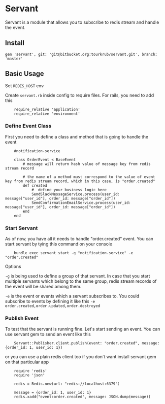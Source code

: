 # Servant

Servant is a module that allows you to subscribe to redis stream and handle the event.

## Install

```
gem 'servant', git: 'git@bitbucket.org:tourkrub/servant.git', branch: 'master'
```

## Basic Usage

Set `REDIS_HOST` env

Create `servant.rb` inside config to require files. For rails, you need to add this

```
	require_relative 'application'
	require_relative 'environment'
```

### Define Event Class

First you need to define a class and method that is going to handle the event

```
	#notification-service

	class OrderEvent < BaseEvent
		# message will return hash value of message key from redis stream record

		# the name of a method must correspond to the value of event key from redis stream record, which in this case, is "order.created"
		def created
			#  define your business logic here
			SendSlackMessageService.process(user_id: message["user_id"], order_id: message["order_id"])
			SendConfirmationEmailService.process(user_id: message["user_id"], order_id: message["order_id"])
		end
	end
```

### Start Servant

As of now, you have all it needs to handle "order.created" event. You can start servant by tying this command on your console

```
	bundle exec servant start -g "notification-service" -e "order.created"
```

Options

`-g` is being used to define a group of that servant. In case that you start multiple servants which belong to the same group, redis stream records of the event will be shared among them.

`-e` is the event or events which a servant subscribes to. You could subscribe to events by defining it like this `-e order.created,order.updated,order.destroyed`


### Publish Event

To test that the servant is running fine. Let's start sending an event. You can use servant gem to send an event like this

```
	Servant::Publisher.client.publish(event: "order.created", message: {order_id: 1, user_id: 1})
```

or you can use a plain redis client too if you don't want install servant gem on that particular app

```
	require 'redis'
	require 'json'

	redis = Redis.new(url: "redis://localhost:6379")
	
	message = {order_id: 1, user_id: 1}
	redis.xadd("event:order.created", message: JSON.dump(message))
```